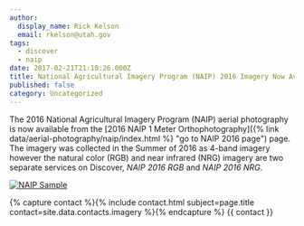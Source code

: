 ```yaml
---
author:
  display_name: Rick Kelson
  email: rkelson@utah.gov
tags:
  - discover
  - naip
date: 2017-02-21T21:10:26.000Z
title: National Agricultural Imagery Program (NAIP) 2016 Imagery Now Available
published: false
category: Uncategorized
---
```


The 2016 National Agricultural Imagery Program (NAIP) aerial photography is now available from the [2016 NAIP 1 Meter Orthophotography]({% link data/aerial-photography/naip/index.html %} "go to NAIP 2016 page") page. The imagery was collected in the Summer of 2016 as 4-band imagery however the natural color (RGB) and near infrared (NRG) imagery are two separate services on Discover, _NAIP 2016 RGB_ and _NAIP 2016 NRG_.

[![NAIP Sample](/images/404.png "click for map")](/images/404.png)


{% capture contact %}{% include contact.html subject=page.title contact=site.data.contacts.imagery %}{% endcapture %}
{{ contact }}
